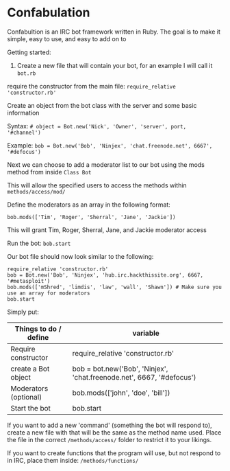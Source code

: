 Confabulation
=============

Confabultion is an IRC bot framework written in Ruby.
The goal is to make it simple, easy to use, and easy to add on to

Getting started:

1. Create a new file that will contain your bot, for an example I will call it ```bot.rb```


require the constructor from the main file: ```require_relative 'constructor.rb'```


Create an object from the bot class with the server and some basic information

Syntax: ```# object = Bot.new('Nick', 'Owner', 'server', port, '#channel')```

Example: ```bob = Bot.new('Bob', 'Ninjex', 'chat.freenode.net', 6667', '#defocus')```


Next we can choose to add a moderator list to our bot using the mods method from inside ```Class Bot```

This will allow the specified users to access the methods within ```methods/access/mod/```

Define the moderators as an array in the following format:

```bob.mods(['Tim', 'Roger', 'Sherral', 'Jane', 'Jackie'])```

This will grant Tim, Roger, Sherral, Jane, and Jackie moderator access

Run the bot: ```bob.start```

Our bot file should now look similar to the following:
```
require_relative 'constructor.rb'
bob = Bot.new('Bob', 'Ninjex', 'hub.irc.hackthissite.org', 6667, '#metasploit')
bob.mods(['mShred', 'limdis', 'law', 'wall', 'Shawn']) # Make sure you use an array for moderators
bob.start
```
Simply put:

Things to do / define  | variable
---------------------- | ----------------------------------------------------------------------
Require constructor    | require_relative 'constructor.rb'
create a Bot object    | bob = bot.new('Bob', 'Ninjex', 'chat.freenode.net', 6667, '#defocus')
Moderators (optional)  | bob.mods(['john', 'doe', 'bill'])
Start the bot          | bob.start

If you want to add a new 'command' (something the bot will respond to), create a new file with that will be the same as the method name used. Place the file in the correct ```/methods/access/``` folder to restrict it to your likings.

If you want to create functions that the program will use, but not respond to in IRC, place them inside: ```/methods/functions/```
